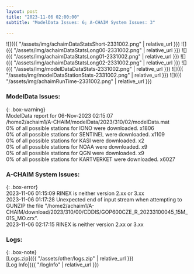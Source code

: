 ```yaml
---
layout: post
title: "2023-11-06 02:00:00"
subtitle: "ModelData Issues: 6; A-CHAIM System Issues: 3"

---
```


![]({{ "/assets/img/achaimDataStatsShort-2331002.png" | relative_url }})
![]({{ "/assets/img/achaimDataStatsLong00-2331002.png" | relative_url }})
![]({{ "/assets/img/achaimDataStatsLong01-2331002.png" | relative_url }})
![]({{ "/assets/img/achaimDataStatsLong02-2331002.png" | relative_url }})
![]({{ "/assets/img/modelDataDataStats-2331002.png" | relative_url }})
![]({{ "/assets/img/modelDataStationStats-2331002.png" | relative_url }})
![]({{ "/assets/img/achaimRunTime-2331002.png" | relative_url }})


### ModelData Issues:  
  
{: .box-warning}  
 ModelData report for 06-Nov-2023 02:15:07   
 /home2/achaim1/A-CHAIM/modelData/2023/310/02/modelData.mat   
 0% of all possible stations for IONO were downloaded. x1806   
 0% of all possible stations for SENTINEL were downloaded. x1109   
 0% of all possible stations for KASI were downloaded. x2   
 0% of all possible stations for NOAA were downloaded. x9   
 0% of all possible stations for QGN were downloaded. x9   
 0% of all possible stations for KARTVERKET were downloaded. x6027   
  
### A-CHAIM System Issues:  
  
{: .box-error}  
2023-11-06 01:15:09 RINEX is neither version 2.xx or 3.xx  
2023-11-06 01:17:28 Unexpected end of input stream when attempting to GUNZIP the file "/home2/achaim1/A-CHAIM/download/2023/310/00/CDDIS/GOP600CZE_R_20233100045_15M_01S_MO.crx".  
2023-11-06 02:17:15 RINEX is neither version 2.xx or 3.xx  

### Logs:  
  
{: .box-note}  
[Logs.zip]({{ "/assets/other/logs.zip" | relative_url }})  
[Log Info]({{ "/logInfo" | relative_url }})  
